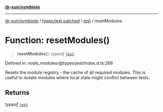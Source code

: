 [**@-xun/symbiote**](../../../../../README.md)

***

[@-xun/symbiote](../../../../../README.md) / [types/jest.patched](../../../README.md) / [jest](../README.md) / resetModules

# Function: resetModules()

> **resetModules**(): *typeof* [`jest`](../README.md)

Defined in: node\_modules/@types/jest/index.d.ts:269

Resets the module registry - the cache of all required modules. This is
useful to isolate modules where local state might conflict between tests.

## Returns

*typeof* [`jest`](../README.md)
